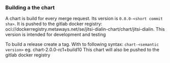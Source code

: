 ### Building a the chart
A chart is build for every merge request. Its version is `0.0.0-<short commit sha>`. It is pushed to the gitlab docker registry: oci://dockerregistry.metaways.net/se/jitsi-dialin-chart/chart/jitsi-dialin.
This version is intended for development and testing

To build a release create a tag. With to following syntax: `chart-<semantic version>` eg. chart-2.0.0-rc1+build10
This chart will also be pushed to the gitlab docker registry